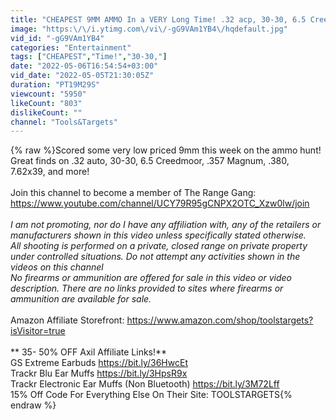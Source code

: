 ```yaml
---
title: "CHEAPEST 9MM AMMO In a VERY Long Time! .32 acp, 30-30, 6.5 Creedmoor, .357! Ammo Shortage Update!"
image: "https:\/\/i.ytimg.com\/vi\/-gG9VAm1YB4\/hqdefault.jpg"
vid_id: "-gG9VAm1YB4"
categories: "Entertainment"
tags: ["CHEAPEST","Time!","30-30,"]
date: "2022-05-06T16:54:54+03:00"
vid_date: "2022-05-05T21:30:05Z"
duration: "PT19M29S"
viewcount: "5950"
likeCount: "803"
dislikeCount: ""
channel: "Tools&Targets"
---
```

{% raw %}Scored some very low priced 9mm this week on the ammo hunt! Great finds on .32 auto, 30-30, 6.5 Creedmoor, .357 Magnum, .380, 7.62x39, and more!<br /><br />Join this channel to become a member of The Range Gang:<br /><a rel="nofollow" target="blank" href="https://www.youtube.com/channel/UCY79R95gCNPX2OTC_Xzw0lw/join">https://www.youtube.com/channel/UCY79R95gCNPX2OTC_Xzw0lw/join</a><br /><br />*I am not promoting, nor do I have any affiliation with, any of the retailers or manufacturers shown in this video unless specifically stated otherwise.*<br />*All shooting is performed on a private, closed range on private property under controlled situations. Do not attempt any activities shown in the videos on this channel*<br />*No firearms or ammunition are offered for sale in this video or video description. There are no links provided to sites where firearms or ammunition are available for sale.*<br /><br />Amazon Affiliate Storefront: <a rel="nofollow" target="blank" href="https://www.amazon.com/shop/toolstargets?isVisitor=true">https://www.amazon.com/shop/toolstargets?isVisitor=true</a><br /><br />** 35- 50% OFF Axil Affiliate Links!**<br />GS Extreme Earbuds <a rel="nofollow" target="blank" href="https://bit.ly/36HwcEt">https://bit.ly/36HwcEt</a><br />Trackr Blu Ear Muffs <a rel="nofollow" target="blank" href="https://bit.ly/3HpsR9x">https://bit.ly/3HpsR9x</a><br />Trackr Electronic Ear Muffs (Non Bluetooth) <a rel="nofollow" target="blank" href="https://bit.ly/3M72Lff">https://bit.ly/3M72Lff</a><br />15% Off Code For Everything Else On Their Site: TOOLSTARGETS{% endraw %}
